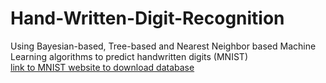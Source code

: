 # Hand-Written-Digit-Recognition
Using Bayesian-based, Tree-based and Nearest Neighbor based Machine Learning algorithms to predict handwritten digits (MNIST)  
 [link to MNIST website to download database](http://yann.lecun.com/exdb/mnist/)
